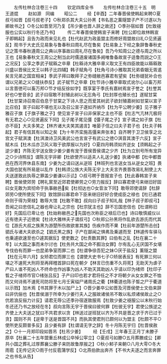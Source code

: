 <!-- { "loadSidebar": true } -->

　　左传杜林合注卷三十四
　　钦定四库全书
　　左传杜林合注卷三十五　明　王道焜
　　赵如源　同编
　　昭公二
　　经【辛酉】二年春晋侯使韩起来聘○夏叔弓如晋【叔弓叔老子】○秋郑杀其大夫公孙黑【书名恶之薰隧盟子产不讨遂以为卿故书之】○冬公如晋至河乃复【吊少姜也晋人辞之故还】○季孙宿如晋【杜致襚服也公实以秋行冬还乃书】
　　传二年春晋侯使韩宣子来聘【杜公即位故林韩宣子即韩起】且告为政而来见礼也【杜代赵武为政虽盟主而修好周盟故曰礼○见贤遍反】观书于大史氏见易象与鲁春秋曰周礼尽在鲁矣【杜易象上下经之象辞鲁春秋史记之策书春秋遵周公之典以序事故曰周礼尽在鲁矣】吾乃今知周公之德与周之所以王也【易象春秋文王周公之制当此时儒道废诸国多阙唯鲁备故宣子适鲁而説之○王之况反】公享之季武子赋緜之卒章【杜緜诗大雅卒章义取文王有四臣故能以緜緜致兴盛以晋侯比文王以韩子比四辅】韩子赋角弓【杜角弓诗小雅取其兄弟昏姻无胥逺矣言兄弟之国宜相亲】季武子拜曰敢拜子之弥缝敝邑寡君有望矣【杜弥缝犹补合也谓以兄弟之义○缝扶恭反】武子赋节之卒章【杜节诗小雅卒章取式讹尔心以畜万邦以言晋徳可以畜万邦○节才结反徐如字】既享宴于季氏有嘉树焉宣子誉之【杜誉其好也○誉音余】武子曰宿敢不封殖此树以无忘角弓【杜封厚也殖长也】遂赋甘棠【杜甘棠诗召南召伯息于甘棠之下诗人思之而爱其树武子欲封殖嘉树如甘棠以宣子比召伯】宣子曰起不堪也无以及召公宣子遂如齐纳币【杜为平公聘少姜】见子雅子雅召子旗【子旗子雅之子】使见宣子宣子曰非保家之主也不臣【杜志气亢林亢极将有无君之心○见贤遍反下同】见子尾子尾见彊【彊子尾之子】宣子谓之如子旗【杜亦不臣】大夫多笑之【林齐诸大夫笑其遏言】唯晏子信之曰夫子君子也【杜夫子韩起】君子有信其有以知之矣【为十年齐栾施高彊来奔张本】自齐聘于卫卫侯享之北宫文子赋淇澳【杜淇澳诗卫风美武公也言宣子有武公之徳○淇音其澳于六反】宣子赋木瓜【杜木瓜亦卫风义取于欲厚报以为好】○夏四月韩须如齐逆女【须韩起之子逆少姜】齐陈无宇送女致少姜少姜有宠于晋侯晋侯谓之少齐【杜为立别号所有宠异之○少诗照反】谓陈无宇非卿【杜欲使齐以适夫人礼送少姜】执诸中都【杜中都晋邑在西河界休县东南】少姜为之请曰送从逆班【林班列也言送女当从逆女之班】畏大国也犹有所易是以乱作【杜韩须公族大夫陈无宇上大夫言齐畏晋改易礼制使上大夫送遂致此执辱之罪盖少姜谦以示讥】○叔弓聘于晋报宣子也【杜此春韩宣子来聘】晋侯使郊劳【聘礼賔至近郊君使卿劳之○劳力报反】辞曰寡君使弓来继旧好固曰女无敢为宾彻命于执事敝邑矣【杜彻达也○女音汝下同】敢辱郊使请辞【杜辞郊劳○使所使反下同】致馆辞曰寡君命下臣来继旧好好合使成臣之禄也【杜已通君命则于得为荣禄】敢辱大馆【杜敢不敢】叔向曰子叔子知礼哉【林子叔子即叔弓】吾闻之曰忠信礼之器也卑让礼之宗也【杜宗犹主也】辞不忘国忠信也【杜谓称旧好】先国后已卑让也【杜始称敝邑之先国也次称臣之禄后已也】诗曰敬慎威仪以近有徳夫子近徳矣【杜诗大雅林夫子谓叔弓】○秋郑公孙黑将作乱欲去游氏而代其位【游氏大叔之族黑为游楚所伤故欲害其族】伤疾作而不果【杜前年游楚所击创】驷氏与诸大夫欲杀之【驷氏黑之族】子产在鄙闻之惧弗及乗遽而至【林遽传车驿马也乗遽欲速至也○遽其据反】使吏数之【杜责数其罪】曰伯有之乱【杜在襄二十年】以大国之事而未尔讨也【杜务共大国之命不腵治女罪】尔有乱心无厌国不女堪专伐伯有而罪一也昆弟争室而罪二也【杜谓争徐吾犯之妹○厌于盐反】薰隧之盟【杜在元年六月】女矫君位而罪三也【谓使大史书七子○矫居表反】有死罪三何以堪之不速死大刑将至再拜稽首辞曰死在朝夕【林言已伤重不久将死】无助天为虐子产曰人谁不死凶人不终命也作凶事为凶人不助天其助凶人乎请以印为禇师【杜印子晳之子禇师市官○禇张吕反】子产曰印也若才君将任之不才将朝夕从女女罪之不恤而又何诗焉不速死司防将至七月壬寅缢尸诸周氏之衢【林衢道也陈子晳之尸于衢道以示戮】加木焉【书其罪于木以加尸上】○晋少姜卒公如晋及河晋侯使士文伯来辞曰非伉俪也【杜晋侯溺于所幸为少姜行夫人之服故诸侯吊不敢以私烦诸侯故止之○伉若浪反俪力计反】请君无辱公还季孙宿遂致服焉【杜致少姜之襚服公以末秋行始冬还还乃书之放经在冬】叔向言陈无宇于晋侯曰彼何罪【杜彼无宇】君使公族逆之齐使上大夫送之犹曰不共君求以贪【林送过逆班犹以齐为不共是晋之求于齐已过于贪】国则不共【逆卑于送是晋国不共】而执其使君刑已颇何以为盟主【杜颇不平○使所吏反颇普多反】且少姜有辞【杜谓请无字之辞】冬十月陈无宇归【杜晋侯赦之】○十一月郑印段如晋吊【杜吊少姜】
　　经【壬戌】三年春王正月丁未滕子原卒【杜襄二十五年盟重丘林成公卒悼公寜立】○夏叔弓如滕○五月葬滕成公【卿共小国之葬礼过厚葬襄公滕子来防故鲁厚报之】○秋小邾子来朝○八月大雩○冬大雨雹【无传记灾○雨于付反雹蒲学反】○北燕伯款出奔齐【不书大夫逐之而言奔罪之也书名从告】
